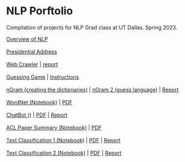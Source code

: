 # NLP Porftolio
Compilation of projects for NLP Grad class at UT Dallas. Spring 2023.

[Overview of NLP](Overview_of_NLP.pdf)
<br />
<br />
[Presidential Address](component_one)
<br />
<br />
[Web Crawler](web_crawler/crawler.py) | [report](web_crawler/report.pdf)
<br />
<br />
[Guessing Game](guessing_game/guessing_game.py) | [Instructions](guessing_game/guessing_game_instructions.pdf)
<br />
<br />
[nGram (creating the dictionaries)](ngrams/ngrams.py) | [nGram 2 (guess language)](ngrams/ngrams_2.py) | [Report](ngrams/report.pdf)
<br />
<br />
[WordNet (Notebook)](wordnet/wordnet.ipynb) | [PDF](wordnet/wordnet.pdf)
<br />
<br />
[ChatBot ()](wordnet/wordnet.ipynb) | [PDF](chatbot/wordnet.pdf) | [Report]()
<br />
<br />
[ACL Paper Summary (Notebook)](wordnet/wordnet.ipynb) | [PDF](wordnet/wordnet.pdf)
<br />
<br />
[Text Classification 1 (Notebook)](wordnet/wordnet.ipynb) | [PDF](wordnet/wordnet.pdf) | [Report]()
<br />
<br />
[Text Classification 2 (Notebook)](wordnet/wordnet.ipynb) | [PDF](wordnet/wordnet.pdf) | [Report]()
<br />
<br />
